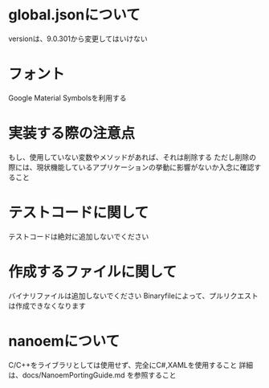 # global.jsonについて
versionは、9.0.301から変更してはいけない

# フォント
Google Material Symbolsを利用する

# 実装する際の注意点
もし、使用していない変数やメソッドがあれば、それは削除する
ただし削除の際には、現状機能しているアプリケーションの挙動に影響がないか入念に確認すること

# テストコードに関して
テストコードは絶対に追加しないでください

# 作成するファイルに関して
バイナリファイルは追加しないでください
Binaryfileによって、プルリクエストは作成できなくなります

# nanoemについて
C/C++をライブラリとしては使用せず、完全にC#,XAMLを使用すること
詳細は、docs/NanoemPortingGuide.md を参照すること